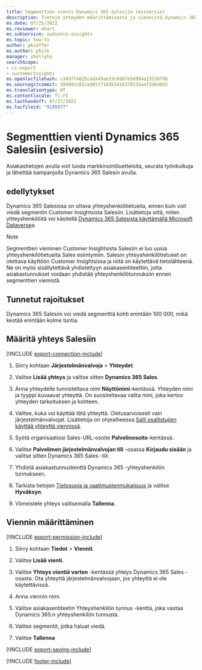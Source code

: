 ```yaml
---
title: Segmenttien vienti Dynamics 365 Salesiin (esiversio)
description: Tietoja yhteyden määrittämisestä ja viennistä Dynamics 365 Salesiin.
ms.date: 07/25/2022
ms.reviewer: mhart
ms.subservice: audience-insights
ms.topic: how-to
author: pkieffer
ms.author: philk
manager: shellyha
searchScope:
- ci-export
- customerInsights
ms.openlocfilehash: c3497f4625cada49ae33c6987e58994a15536f9b
ms.sourcegitcommit: 594081c82ca385f7143b3416378533aaf2d6d0d3
ms.translationtype: HT
ms.contentlocale: fi-FI
ms.lasthandoff: 07/27/2022
ms.locfileid: "9195977"
---
```

# <a name="export-segments-to-dynamics-365-sales-preview"></a>Segmenttien vienti Dynamics 365 Salesiin (esiversio)

Asiakastietojen avulla voit luoda markkinointiluetteloita, seurata työnkulkuja ja lähettää kampanjoita Dynamics 365 Salesin avulla.

## <a name="prerequisites"></a>edellytykset

Dynamics 365 Salesissa on oltava yhteyshenkiötietueita, ennen kuin voit viedä segmentin Customer Insightsista Salesiin. Lisätietoja siitä, miten yhteyshenkilöitä voi käsitellä [Dynamics 365 Salesista käyttämällä Microsoft Dataverse](connect-dataverse-managed-lake.md)a.

   > [!NOTE]
   > Segmenttien vieminen Customer Insightsista Salesiin ei luo uusia yhteyshenkilötietueita Sales esiintymiin. Salesin yhteyshenkilötietueet on otettava käyttöön Customer Insightsissa ja niitä on käytettävä tietolähteenä. Ne on myös sisällytettävä yhdistettyyn asiakasentiteettiin, jotta asiakastunnukset voidaan yhdistää yhteyshenkilötunnuksiin ennen segmenttien viemistä.

## <a name="known-limitations"></a>Tunnetut rajoitukset

Dynamics 365 Salesiin voi viedä segmenttiä kohti enintään 100 000, mikä kestää enintään kolme tuntia.

## <a name="set-up-connection-to-sales"></a>Määritä yhteys Salesiin

[!INCLUDE [export-connection-include](includes/export-connection-admn.md)]

1. Siirry kohtaan **Järjestelmänvalvoja** > **Yhteydet**.

1. Valitse **Lisää yhteys** ja valitse sitten **Dynamics 365 Sales**.

1. Anna yhteydelle tunnistettava nimi **Näyttönimi**-kentässä. Yhteyden nimi ja tyyppi kuvaavat yhteyttä. On suositeltavaa valita nimi, joka kertoo yhteyden tarkoituksen ja kohteen.

1. Valitse, kuka voi käyttää tätä yhteyttä. Oletusarvoisesti vain järjestelmänvalvojat. Lisätietoja on ohjeaiheessa [Salli osallistujien käyttää yhteyttä viennissä](connections.md#allow-contributors-to-use-a-connection-for-exports).

1. Syötä organisaatiosi Sales-URL-osoite **Palvelinosoite**-kentässä.

1. Valitse **Palvelimen järjestelmänvalvojan tili** -osassa **Kirjaudu sisään** ja valitse sitten Dynamics 365 Sales -tili.

1. Yhdistä asiakastunnuskenttä Dynamics 365 -yhteyshenkilön tunnukseen.

1. Tarkista tietojen [Tietosuoja ja vaatimustenmukaisuus](connections.md#data-privacy-and-compliance) ja valitse **Hyväksyn**.

1. Viimeistele yhteys valitsemalla **Tallenna**.

## <a name="configure-an-export"></a>Viennin määrittäminen

[!INCLUDE [export-permission-include](includes/export-permission.md)]

1. Siirry kohtaan **Tiedot** > **Viennit**.

1. Valitse **Lisää vienti**.

1. Valitse **Yhteys vientiä varten** -kentässä yhteys Dynamics 365 Sales -osasta. Ota yhteyttä järjestelmänvalvojaan, jos yhteyttä ei ole käytettävissä.

1. Anna viennin nimi.

1. Valitse asiakasentiteetin Yhteyshenkilön tunnus -kenttä, joka vastaa Dynamics 365:n yhteyshenkilön tunnusta.

1. Valitse segmentit, jotka haluat viedä.

1. Valitse **Tallenna**

[!INCLUDE [export-saving-include](includes/export-saving.md)]

[!INCLUDE [footer-include](includes/footer-banner.md)]
